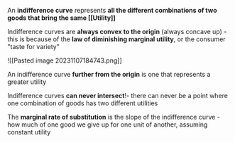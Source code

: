 An **indifference curve** represents **all the different combinations of two goods that bring the same [[Utility]]** 

Indifference curves are **always convex to the origin** (always concave up) - this is because of the **law of diminishing marginal utility**, or the consumer "taste for variety"

![[Pasted image 20231107184743.png]]

An indifference curve **further from the origin** is one that represents a greater utility

Indifference curves **can never intersect**!- there can never be a point where one combination of goods has two different utilities

The **marginal rate of substitution** is the slope of the indifference curve - how much of one good we give up for one unit of another, assuming constant utility